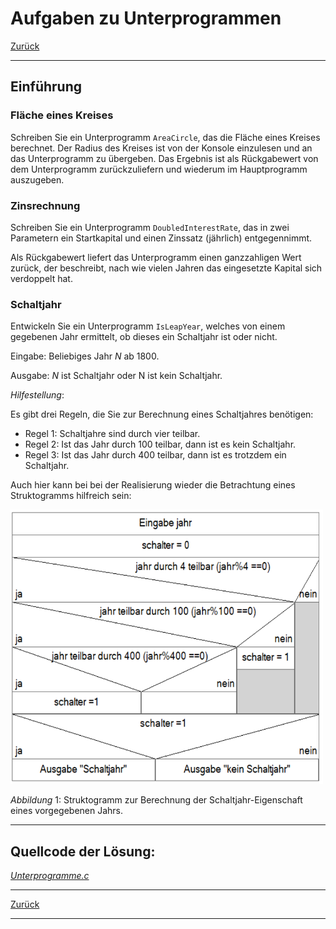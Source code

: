 # Aufgaben zu Unterprogrammen

[Zurück](./../Exercises.md)

---

## Einführung

### Fläche eines Kreises

Schreiben Sie ein Unterprogramm `AreaCircle`, das die Fläche eines Kreises berechnet.
Der Radius des Kreises ist von der Konsole einzulesen und an das Unterprogramm zu übergeben.
Das Ergebnis ist als Rückgabewert von dem Unterprogramm zurückzuliefern
und wiederum im Hauptprogramm auszugeben.


### Zinsrechnung

Schreiben Sie ein Unterprogramm `DoubledInterestRate`, das in zwei Parametern ein Startkapital und einen Zinssatz (jährlich) entgegennimmt.

Als Rückgabewert liefert das Unterprogramm einen ganzzahligen Wert zurück, der beschreibt,
nach wie vielen Jahren das eingesetzte Kapital sich verdoppelt hat.

### Schaltjahr

Entwickeln Sie ein Unterprogramm `IsLeapYear`, welches von einem gegebenen Jahr ermittelt, ob dieses ein Schaltjahr ist oder nicht.

Eingabe:
Beliebiges Jahr *N* ab 1800.

Ausgabe:
*N* ist Schaltjahr oder N ist kein Schaltjahr.


*Hilfestellung*:

Es gibt drei Regeln, die Sie zur Berechnung eines Schaltjahres benötigen:

  * Regel 1: Schaltjahre sind durch vier teilbar.
  * Regel 2: Ist das Jahr durch 100 teilbar, dann ist es kein Schaltjahr.
  * Regel 3: Ist das Jahr durch 400 teilbar, dann ist es trotzdem ein Schaltjahr.

Auch hier kann bei bei der Realisierung wieder die Betrachtung eines Struktogramms hilfreich sein:


<img src="Struktogramm_Schaltjahr.png" width="500">

*Abbildung* 1: Struktogramm zur Berechnung der Schaltjahr-Eigenschaft eines vorgegebenen Jahrs.

---

## Quellcode der Lösung:

[*Unterprogramme.c*](./Unterprogramme.c)<br />

---

[Zurück](./../Exercises.md)

---
